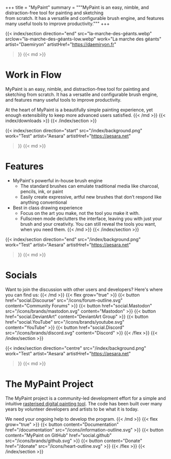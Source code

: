 +++
title = "MyPaint"
summary = """MyPaint is an easy, nimble, and distraction-free tool for painting and sketching \
from scratch. It has a versatile and configurable brush engine, and features \
many useful tools to improve productivity."""
+++

{{< index/section
    direction="end"
    src="la-marche-des-géants.webp"
    srclow="la-marche-des-géants-low.webp"
    work="La marche des géants"
    artist="Daemiryon"
    artistHref="https://daemiryon.fr"
>}}
{{< md >}}
# Work in Flow
MyPaint is an easy, nimble, and distraction-free tool for painting and sketching
from scratch. It has a versatile and configurable brush engine, and features
many useful tools to improve productivity.

At the heart of MyPaint is a beautifully simple painting experience, yet enough
extensibility to keep more advanced users satisfied.
{{< /md >}}
{{< index/downloads >}}
{{< /index/section >}}

{{< index/section
    direction="start"
    src="/index/background.png"
    work="Test"
    artist="Aesara"
    artistHref="https://aesara.net"
>}}
{{< md >}}
# Features
- MyPaint's powerful in-house brush engine
	- The standard brushes can emulate traditional media like charcoal, 
pencils, ink, or paint
	- Easily create expressive, artful new brushes that don’t respond like
anything conventional
- Best in class drawing experience
	- Focus on the art you make, not the tool you make it with.
	- Fullscreen mode declutters the interface, leaving you with just your 
brush and your creativity. You can still reveal the tools you want, 
when you need them.
{{< /md >}}
{{< /index/section >}}

{{< index/section
    direction="end"
    src="/index/background.png"
    work="Test"
    artist="Aesara"
    artistHref="https://aesara.net"
>}}
{{< md >}}
# Socials
Want to join the discussion with other users and developers? Here's where you can
find us:
{{< /md >}}
{{< flex grow="true" >}}
    {{< button href="social.Discourse" src="/icons/forum-outline.svg" content="Community Forums" >}}
    {{< button href="social.Mastodon" src="/icons/brands/mastodon.svg" content="Mastodon" >}}
    {{< button href="social.DeviantArt" content="DeviantArt Group" >}}
    {{< button href="social.YouTube" src="/icons/brands/youtube.svg" content="YouTube" >}}
    {{< button href="social.Discord" src="/icons/brands/discord.svg" content="Discord" >}}
{{< /flex >}}
{{< /index/section >}}

{{< index/section
    direction="centre"
    src="/index/background.png"
    work="Test"
    artist="Aesara"
    artistHref="https://aesara.net"
>}}
{{< md >}}
# The MyPaint Project
The MyPaint project is a community-led development effort for a simple and intuitive
[rasterised digital painting tool][wiki-raster]. The code has been built over many
years by volunteer developers and artists to be what it is today.

[wiki-raster]: https://en.wikipedia.org/wiki/Raster_graphics_editor

We need your ongoing help to develop the program.
{{< /md >}}
{{< flex grow="true" >}}
    {{< button content="Documentation" href="/documentation" src="/icons/information-outline.svg" >}}
    {{< button content="MyPaint on GitHub" href="social.github" src="/icons/brands/github.svg" >}}
    {{< button content="Donate" href="/donate" src="/icons/heart-outline.svg" >}}
{{< /flex >}}
{{< /index/section >}}
